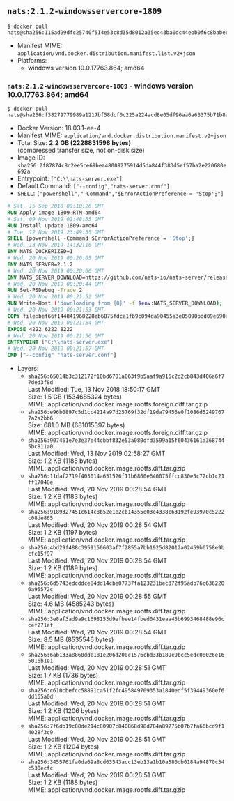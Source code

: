 ## `nats:2.1.2-windowsservercore-1809`

```console
$ docker pull nats@sha256:115ad99dfc25740f514e53c8d35d8012a35ec43ba0dc44ebb0f6c8babec28aea
```

-	Manifest MIME: `application/vnd.docker.distribution.manifest.list.v2+json`
-	Platforms:
	-	windows version 10.0.17763.864; amd64

### `nats:2.1.2-windowsservercore-1809` - windows version 10.0.17763.864; amd64

```console
$ docker pull nats@sha256:f38279779989a1217bf58dcf0c225a224acd8e05df96aa6a63375b71b8af6f83
```

-	Docker Version: 18.03.1-ee-4
-	Manifest MIME: `application/vnd.docker.distribution.manifest.v2+json`
-	Total Size: **2.2 GB (2228831598 bytes)**  
	(compressed transfer size, not on-disk size)
-	Image ID: `sha256:2f87874c8c2ee5ce69bea48009275914d5da844f383d5ef57ba2e220680e692a`
-	Entrypoint: `["C:\\nats-server.exe"]`
-	Default Command: `["--config","nats-server.conf"]`
-	`SHELL`: `["powershell","-Command","$ErrorActionPreference = 'Stop';"]`

```dockerfile
# Sat, 15 Sep 2018 09:10:26 GMT
RUN Apply image 1809-RTM-amd64
# Sat, 09 Nov 2019 02:48:55 GMT
RUN Install update 1809-amd64
# Tue, 12 Nov 2019 23:49:55 GMT
SHELL [powershell -Command $ErrorActionPreference = 'Stop';]
# Wed, 13 Nov 2019 14:32:16 GMT
ENV NATS_DOCKERIZED=1
# Wed, 20 Nov 2019 00:20:05 GMT
ENV NATS_SERVER=2.1.2
# Wed, 20 Nov 2019 00:20:06 GMT
ENV NATS_SERVER_DOWNLOAD=https://github.com/nats-io/nats-server/releases/download/v2.1.2/nats-server-v2.1.2-windows-amd64.zip
# Wed, 20 Nov 2019 00:20:44 GMT
RUN Set-PSDebug -Trace 2
# Wed, 20 Nov 2019 00:21:52 GMT
RUN Write-Host ('downloading from {0}' -f $env:NATS_SERVER_DOWNLOAD); 	[Net.ServicePointManager]::SecurityProtocol = [Net.SecurityProtocolType]::Tls12; 	Invoke-WebRequest -Uri $env:NATS_SERVER_DOWNLOAD -OutFile nats.zip; 		Write-Host 'extracting nats.zip'; 	Expand-Archive -Path 'nats.zip' -DestinationPath .; 		Write-Host 'copying binary'; 	Copy-Item nats-server-v*/nats-server.exe -Destination C:\\nats-server.exe; 		Write-Host 'cleaning up'; 	Remove-Item -Force nats.zip; 	Remove-Item -Recurse -Force nats-server-v*
# Wed, 20 Nov 2019 00:21:53 GMT
COPY file:bef66f144841968228eb6875fdca1fb9c094da90455a3e05090bdd09e690e7ea in C:\nats-server.conf 
# Wed, 20 Nov 2019 00:21:54 GMT
EXPOSE 4222 6222 8222
# Wed, 20 Nov 2019 00:21:56 GMT
ENTRYPOINT ["C:\\nats-server.exe"]
# Wed, 20 Nov 2019 00:21:57 GMT
CMD ["--config" "nats-server.conf"]
```

-	Layers:
	-	`sha256:65014b3c312172f10bd6701a063f9b5aaf9a916c2d2cb843d406a6f77ded3f8d`  
		Last Modified: Tue, 13 Nov 2018 18:50:17 GMT  
		Size: 1.5 GB (1534685324 bytes)  
		MIME: application/vnd.docker.image.rootfs.foreign.diff.tar.gzip
	-	`sha256:e96b0897c5d1cc4214a97d25769f32df19da79456e0f1086d52497677a2a2bb6`  
		Size: 681.0 MB (681015397 bytes)  
		MIME: application/vnd.docker.image.rootfs.foreign.diff.tar.gzip
	-	`sha256:907461e7e3e37e44cbbf832e53a080dfd3599a15f60436161a3687445bc811a0`  
		Last Modified: Wed, 13 Nov 2019 02:58:27 GMT  
		Size: 1.2 KB (1185 bytes)  
		MIME: application/vnd.docker.image.rootfs.diff.tar.gzip
	-	`sha256:11daf2719f403014a651526f11b6860e640075ffcc830e5c72cb1c21ff17048e`  
		Last Modified: Wed, 20 Nov 2019 00:28:54 GMT  
		Size: 1.2 KB (1183 bytes)  
		MIME: application/vnd.docker.image.rootfs.diff.tar.gzip
	-	`sha256:9189327451c614c8b52e1e2cb14355e03e4338c63192fe93970c5222c08de865`  
		Last Modified: Wed, 20 Nov 2019 00:28:54 GMT  
		Size: 1.2 KB (1197 bytes)  
		MIME: application/vnd.docker.image.rootfs.diff.tar.gzip
	-	`sha256:4bd29f488c3959150603af7f2855a7bb1925d82012a02459b6758e9bcfc15f97`  
		Last Modified: Wed, 20 Nov 2019 00:28:54 GMT  
		Size: 1.2 KB (1189 bytes)  
		MIME: application/vnd.docker.image.rootfs.diff.tar.gzip
	-	`sha256:6d5743edcddce84dd14cbe07737fa123231bec372f95adb76c6362206a95572c`  
		Last Modified: Wed, 20 Nov 2019 00:28:55 GMT  
		Size: 4.6 MB (4585243 bytes)  
		MIME: application/vnd.docker.image.rootfs.diff.tar.gzip
	-	`sha256:3e8af3ad9a9c1698153d9efbee14fbed0431eaa45b6993468488e96ccef271ef`  
		Last Modified: Wed, 20 Nov 2019 00:28:54 GMT  
		Size: 8.5 MB (8535546 bytes)  
		MIME: application/vnd.docker.image.rootfs.diff.tar.gzip
	-	`sha256:6ab133a8860dde181e206d200c1576cbd33b189e9bcc5edc08026e165016b1e1`  
		Last Modified: Wed, 20 Nov 2019 00:28:51 GMT  
		Size: 1.7 KB (1736 bytes)  
		MIME: application/vnd.docker.image.rootfs.diff.tar.gzip
	-	`sha256:c610cbefcc58891ca51f2fc495849709353a1840edf5f39449360ef6dd165a0d`  
		Last Modified: Wed, 20 Nov 2019 00:28:51 GMT  
		Size: 1.2 KB (1206 bytes)  
		MIME: application/vnd.docker.image.rootfs.diff.tar.gzip
	-	`sha256:7f6db19c88de214c80907c840868d98d784a89775b07b7fa66bcd9f14028f3c9`  
		Last Modified: Wed, 20 Nov 2019 00:28:51 GMT  
		Size: 1.2 KB (1204 bytes)  
		MIME: application/vnd.docker.image.rootfs.diff.tar.gzip
	-	`sha256:3455761fa0da69a8cd63543acc13eb13a1b10a580db0184a94870c34c530ecfc`  
		Last Modified: Wed, 20 Nov 2019 00:28:51 GMT  
		Size: 1.2 KB (1188 bytes)  
		MIME: application/vnd.docker.image.rootfs.diff.tar.gzip
